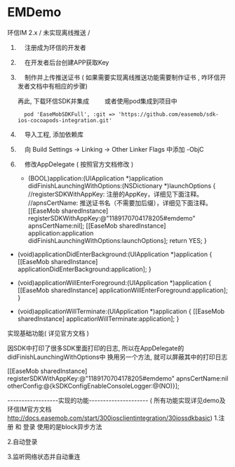 # EMDemo
环信IM 2.x / 未实现离线推送 / 



 1.     注册成为环信的开发者

 2.     在开发者后台创建APP获取Key

 3.     制作并上传推送证书  ( 如果需要实现离线推送功能需要制作证书 , 咋环信开发者文档中有相应的步骤)

     再此, 下载环信SDK并集成 
          或者使用pod集成到项目中
          
          pod 'EaseMobSDKFull', :git => 'https://github.com/easemob/sdk-ios-cocoapods-integration.git'


 4.     导入工程, 添加依赖库

 5.     向 Build Settings → Linking → Other Linker Flags 中添加 -ObjC

 6.     修改AppDelegate  ( 按照官方文档修改 )
 
     - (BOOL)application:(UIApplication *)application didFinishLaunchingWithOptions:(NSDictionary *)launchOptions {
    //registerSDKWithAppKey: 注册的AppKey，详细见下面注释。
    //apnsCertName: 推送证书名（不需要加后缀），详细见下面注释。
    [[EaseMob sharedInstance] registerSDKWithAppKey:@"1189170704178205#emdemo" apnsCertName:nil];
    [[EaseMob sharedInstance] application:application didFinishLaunchingWithOptions:launchOptions];
    return YES;
}

- (void)applicationDidEnterBackground:(UIApplication *)application {
    [[EaseMob sharedInstance] applicationDidEnterBackground:application];
}


- (void)applicationWillEnterForeground:(UIApplication *)application {
    [[EaseMob sharedInstance] applicationWillEnterForeground:application];
}

- (void)applicationWillTerminate:(UIApplication *)application {
    [[EaseMob sharedInstance] applicationWillTerminate:application];
}


 
 
 实现基础功能( 详见官方文档 )
 
 因SDK中打印了很多SDK里面打印的日志, 所以在AppDelegate的didFinishLaunchingWithOptions中 换用另一个方法, 就可以屏蔽其中的打印日志
 
[[EaseMob sharedInstance] registerSDKWithAppKey:@"1189170704178205#emdemo" apnsCertName:nil otherConfig:@{kSDKConfigEnableConsoleLogger:@(NO)}];
 
 
 
 ------------------实现的功能---------------------
 ( 所有功能实现详见demo及环信IM官方文档 http://docs.easemob.com/start/300iosclientintegration/30iossdkbasic)
 1.注册 和 登录 使用的是block异步方法
 
 2.自动登录
 
 3.监听网络状态并自动重连
 
     
     
          
          
          
          

